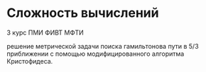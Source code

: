 # Сложность вычислений
3 курс ПМИ ФИВТ МФТИ

решение метрической задачи поиска гамильтонова пути в  5/3 приближении с помощью модифицированного алгоритма Кристофидеса.
